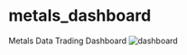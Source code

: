 # metals_dashboard
Metals Data Trading Dashboard
![dashboard](https://github.com/user-attachments/assets/f717e4fc-8629-4687-b1da-35165c249578)
